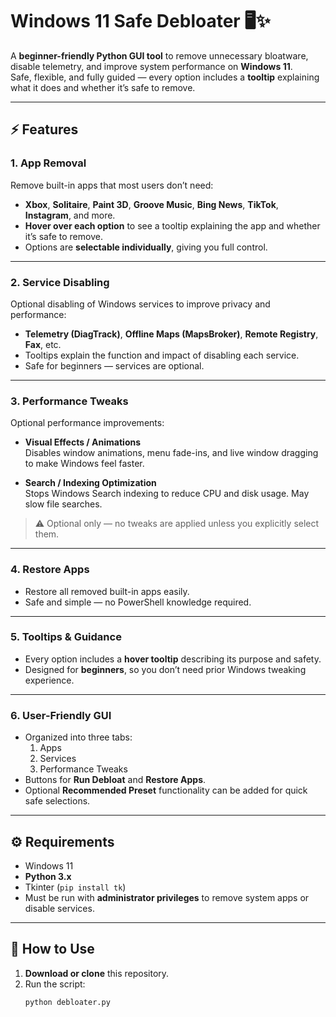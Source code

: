 # Windows 11 Safe Debloater 🖥️✨

A **beginner-friendly Python GUI tool** to remove unnecessary bloatware, disable telemetry, and improve system performance on **Windows 11**.  
Safe, flexible, and fully guided — every option includes a **tooltip** explaining what it does and whether it’s safe to remove.

---

## ⚡ Features

### 1. App Removal
Remove built-in apps that most users don’t need:

- **Xbox**, **Solitaire**, **Paint 3D**, **Groove Music**, **Bing News**, **TikTok**, **Instagram**, and more.
- **Hover over each option** to see a tooltip explaining the app and whether it’s safe to remove.
- Options are **selectable individually**, giving you full control.

---

### 2. Service Disabling
Optional disabling of Windows services to improve privacy and performance:

- **Telemetry (DiagTrack)**, **Offline Maps (MapsBroker)**, **Remote Registry**, **Fax**, etc.
- Tooltips explain the function and impact of disabling each service.
- Safe for beginners — services are optional.

---

### 3. Performance Tweaks
Optional performance improvements:

- **Visual Effects / Animations**  
  Disables window animations, menu fade-ins, and live window dragging to make Windows feel faster.

- **Search / Indexing Optimization**  
  Stops Windows Search indexing to reduce CPU and disk usage. May slow file searches.

> ⚠️ Optional only — no tweaks are applied unless you explicitly select them.

---

### 4. Restore Apps
- Restore all removed built-in apps easily.
- Safe and simple — no PowerShell knowledge required.

---

### 5. Tooltips & Guidance
- Every option includes a **hover tooltip** describing its purpose and safety.
- Designed for **beginners**, so you don’t need prior Windows tweaking experience.

---

### 6. User-Friendly GUI
- Organized into three tabs:
  1. Apps
  2. Services
  3. Performance Tweaks
- Buttons for **Run Debloat** and **Restore Apps**.
- Optional **Recommended Preset** functionality can be added for quick safe selections.

---

## ⚙️ Requirements

- Windows 11  
- **Python 3.x**  
- Tkinter (`pip install tk`)  
- Must be run with **administrator privileges** to remove system apps or disable services.

---

## 🚀 How to Use

1. **Download or clone** this repository.  
2. Run the script:  
   ```bash
   python debloater.py
